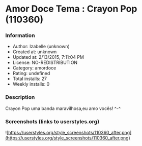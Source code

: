 # Amor Doce Tema : Crayon Pop (110360)

### Information
- Author: Izabelle (unknown)
- Created at: unknown
- Updated at: 2/13/2015, 7:11:04 PM
- License: NO-REDISTRIBUTION
- Category: amordoce
- Rating: undefined
- Total installs: 27
- Weekly installs: 0


### Description
Crayon Pop uma banda maravilhosa,eu amo vocês! ^-^


### Screenshots (links to userstyles.org)
![https://userstyles.org/style_screenshots/110360_after.png](https://userstyles.org/style_screenshots/110360_after.png)


